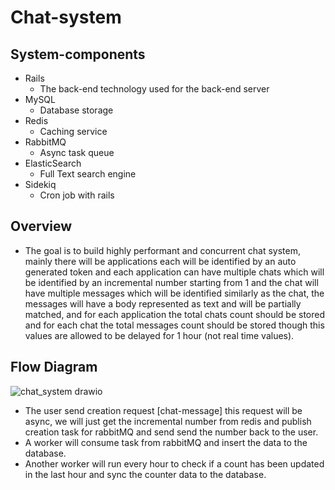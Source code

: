 # Chat-system

## System-components
- Rails
  - The back-end technology used for the back-end server
- MySQL
  - Database storage
- Redis
  - Caching service
- RabbitMQ
  - Async task queue
- ElasticSearch
  - Full Text search engine
- Sidekiq
  - Cron job with rails

## Overview
 - The goal is to build highly performant and concurrent chat system, mainly there will be applications each will be identified by an auto generated token and each application can have multiple chats which will be identified by an incremental number starting from 1 and the chat will have multiple messages which will be identified similarly as the chat, the messages will have a body represented as text and will be partially matched, and for each application the total chats count should be stored and for each chat the total messages count should be stored though this values are allowed to be delayed for 1 hour (not real time values).
 
 
 ## Flow Diagram
 
  ![chat_system drawio](https://user-images.githubusercontent.com/25717199/178975640-771043bb-c681-41ad-9ec3-8304fbed252c.png)

   - The user send creation request [chat-message] this request will be async, we will just get the incremental number from redis and publish creation task for rabbitMQ and send send the number back to the user.
   - A worker will consume task from rabbitMQ and insert the data to the database.
   - Another worker will run every hour to check if a count has been updated in the last hour and sync the counter data to the database.
